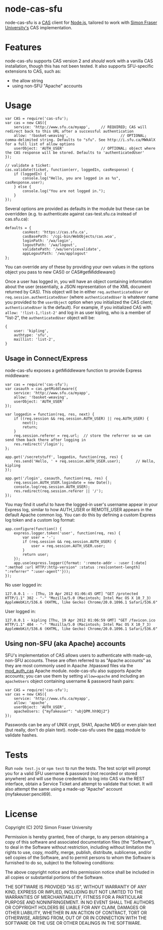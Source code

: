 # node-cas-sfu
node-cas-sfu is a [CAS](http://www.jasig.org/cas) client for [Node.js](http://nodejs.org), tailored to work with [Simon Fraser University's](http://www.sfu.ca/itservices/publishing/publish_howto/enhanced_web_publishing/cas.html) CAS implementation.

# Features
node-cas-sfu supports CAS version 2 and *should* work with a vanilla CAS installation, though this has not been tested. It also supports SFU-specific extensions to CAS, such as:

* the allow string
* using non-SFU "Apache" accounts

# Usage
    var CAS = require('cas-sfu');
    var cas = new CAS({
        service: 'http://www.sfu.ca/myapp',     // REQUIRED; CAS will redirect back to this URL after a successful authentication
        allow: '!basket-weaving',                        // OPTIONAL; comma-delimited string. Defaults to "sfu". See http://i.sfu.ca/MWkAlX for a full list of allow options
        userObject: 'AUTH_USER'                 // OPTIONAL; object where the CAS response will be stored. Defaults to 'authenticatedUser'
    });

    // validate a ticket:
    cas.validate(ticket, function(err, loggedIn, casResponse) {
        if (loggedIn) {
            console.log("Hello, you are logged in as %s", casResponse.user);
        } else {
            console.log("You are not logged in.");
        }
    });

Several options are provided as defaults in the module but these can be overridden (e.g. to authenticate against cas-test.sfu.ca instead of cas.sfu.ca):

    defaults = {
            casHost: 'https://cas.sfu.ca',
            casBasePath: '/cgi-bin/WebObjects/cas.woa',
            loginPath: '/wa/login',
            logoutPath: '/wa/logout',
            validatePath: '/wa/servicevalidate',
            appLogoutPath: '/wa/applogout'
    };

You can override any of these by providing your own values in the options object you pass to new CAS() or CAS#getMiddleware()

Once a user has logged in, you will have an object containing information about the user (essentially, a JSON representation of the XML document returned by CAS). This object will be in either `req.authenticatedUser` or `req.session.authenticatedUser` (where `authenticatedUser` is whatever name you provided to the `userObject` option when you initialized the CAS client; `authenticatedUser` is the default). For example, if you initialized CAS with `allow: '!list-1,!list-2'` and log in as user kipling, who is a member of "list-2", the `authenticatedUser` object will be:

    {
        user: 'kipling',
        authtype: 'sfu',
        maillist: 'list-2',
    }

## Usage in Connect/Express
node-cas-sfu exposes a getMiddleware function to provide Express middleware:

    var cas = require('cas-sfu');
    var casauth = cas.getMiddleware({
        service: 'http://www.sfu.ca/myapp',
        allow: '!basket-weaving',
        userObject: 'AUTH_USER'
    });

    var loggedin = function(req, res, next) {
        if ((req.session && req.session.AUTH_USER) || req.AUTH_USER) {
            next();
            return;
        }
        req.session.referer = req.url;  // store the referrer so we can send them back there after logging in
        res.redirect('/login');
    };

    app.get('/secretstuff', loggedin, function(req, res) {
        res.send('Hello, ' + req.session.AUTH_USER.user);       // Hello, kipling
    });

    app.get('/login', casauth, function(req, res) {
        req.session.AUTH_USER.logindate = new Date();
        console.log(req.session.AUTH_USER);
        res.redirect(req.session.referer || '/');
    });

You may find it useful to have the logged-in user's username appear in your Express log, similar to how AUTH_USER or REMOTE_USER appears in the default Apache common log. You can do this by defining a custom Express log token and a custom log format:

    app.configure(function() {
        express.logger.token('user', function(req, res) {
            var user = '-';
            if (req.session && req.session.AUTH_USER) {
                user = req.session.AUTH_USER.user;
            }
            return user;
        });
        app.use(express.logger({format: ':remote-addr - :user [:date] ":method :url HTTP/:http-version" :status :res[content-length] ":referrer" ":user-agent"'}));
    });

No user logged in:

    127.0.0.1 - - [Thu, 19 Apr 2012 01:06:45 GMT] "GET /protected HTTP/1.1" 302 - "-" "Mozilla/5.0 (Macintosh; Intel Mac OS X 10_7_3) AppleWebKit/536.6 (KHTML, like Gecko) Chrome/20.0.1096.1 Safari/536.6"

User logged in:

    127.0.0.1 - kipling [Thu, 19 Apr 2012 01:06:59 GMT] "GET /favicon.ico HTTP/1.1" 404 - "-" "Mozilla/5.0 (Macintosh; Intel Mac OS X 10_7_3) AppleWebKit/536.6 (KHTML, like Gecko) Chrome/20.0.1096.1 Safari/536.6"

## Using non-SFU (aka Apache) accounts
SFU's implementation of CAS allows users to authenticate with made-up, non-SFU accounts. These are often referred to as "Apache accounts" as they are most commonly used in Apache .htpasswd files via the [mod_auth_cas](http://www.sfu.ca/itservices/publishing/publish_howto/enhanced_web_publishing/cas/apache_module.html) Apache module. node-cas-sfu also supports Apache accounts; you can use them by setting `allow=apache` and including an `apacheUsers` object containing username & password hash pairs:

    var CAS = require('cas-sfu');
    var cas = new CAS({
        service: 'http://www.sfu.ca/myapp',
        allow: 'apache',
        userObject: 'AUTH_USER',
        apacheUsers: {"myfakeuser": "ubjQPM.hh9Qj2"}
    });

Passwords can be any of UNIX crypt, SHA1, Apache MD5 or even plain text (but really, don't do plain text). node-cas-sfu uses the [pass](https://github.com/andris9/pass) module to validate hashes.

# Tests
Run `node test.js` or `npm test` to run the tests. The test script will prompt you for a valid SFU username & password (not recorded or stored anywhere) and will use those credentials to log into CAS via the REST interface, obtain a Service Ticket and attempt to validate that ticket. It will also attempt the same using a made-up "Apache" account (myfakeuser:pencil69).

# License

Copyright (C) 2012 Simon Fraser University

Permission is hereby granted, free of charge, to any person obtaining a copy of this software and associated documentation files (the "Software"), to deal in the Software without restriction, including without limitation the rights to use, copy, modify, merge, publish, distribute, sublicense, and/or sell copies of the Software, and to permit persons to whom the Software is furnished to do so, subject to the following conditions:

The above copyright notice and this permission notice shall be included in all copies or substantial portions of the Software.

THE SOFTWARE IS PROVIDED "AS IS", WITHOUT WARRANTY OF ANY KIND, EXPRESS OR IMPLIED, INCLUDING BUT NOT LIMITED TO THE WARRANTIES OF MERCHANTABILITY, FITNESS FOR A PARTICULAR PURPOSE AND NONINFRINGEMENT. IN NO EVENT SHALL THE AUTHORS OR COPYRIGHT HOLDERS BE LIABLE FOR ANY CLAIM, DAMAGES OR OTHER LIABILITY, WHETHER IN AN ACTION OF CONTRACT, TORT OR OTHERWISE, ARISING FROM, OUT OF OR IN CONNECTION WITH THE SOFTWARE OR THE USE OR OTHER DEALINGS IN THE SOFTWARE.


